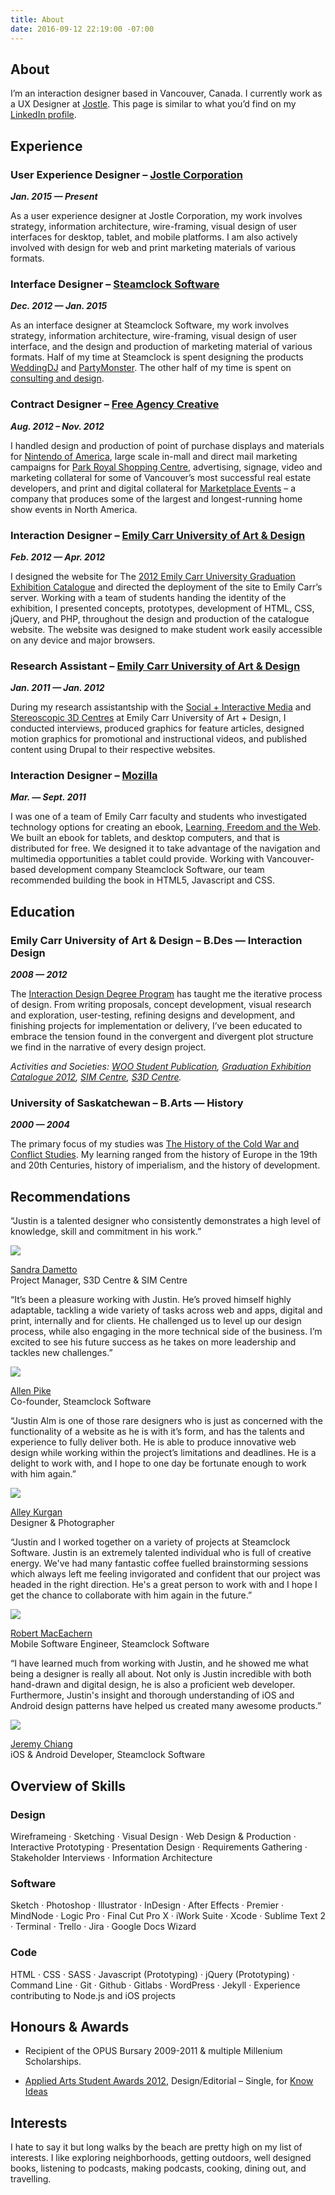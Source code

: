 ```yaml
---
title: About
date: 2016-09-12 22:19:00 -07:00
---
```


<article class="cf">
    <div class="fl ph4 pb4 f4-m f3-l lh-copy measure">
        <h1>About</h1>
        <p>I’m an interaction designer based in Vancouver, Canada. I currently work as a UX Designer at <a href="http://www.jostle.me/">Jostle</a>. This page is similar to what you’d find on my <a href="https://www.linkedin.com/in/justin-alm-8611b412" title="Justin Alm on LinkedIn" target="_blank">LinkedIn profile</a>.</p>
    </div>
    <div class="fl w-100 w-60-ns ph4 lh-copy">
        <h2><strong>Experience</strong></h2>
    </div>
    <!-- Jostle -->
    <div class="cf pb4">
        <div class="fl w-100 w-60-ns ph4 lh-copy">
            <h3 class="mv0"><strong>User Experience Designer – <a href="http://www.jostle.me/">Jostle Corporation</a></strong></h3>
            <p class="mt0 silver"><strong><em>Jan. 2015 — Present</em></strong></p>
            <p>As a user experience designer at Jostle Corporation, my work involves strategy, information architecture, wire-framing, visual design of user interfaces for desktop, tablet, and mobile platforms. I am also actively involved with design for web and print marketing materials of various formats.</p>
        </div>
        <div class="fl w-100 w-60-ns ph4 lh-copy ">
            <h3 class="mv0"><strong>Interface Designer – <a href="http://www.steamclock.com/">Steamclock Software</a></strong></h3>
            <p class="mt0 silver"><strong><em>Dec. 2012 — Jan. 2015</em></strong></p>
            <p>As an interface designer at Steamclock Software, my work involves strategy, information architecture, wire-framing, visual design of user interface, and the design and production of marketing material of various formats. Half of my time at Steamclock is spent designing the products <a href="http://www.steamclock.com/weddingdj/">WeddingDJ</a> and <a href="http://www.steamclock.com/partymonster/">PartyMonster</a>. The other half of my time is spent on <a href="http://www.steamclock.com/services/">consulting and design</a>.</p>
        </div>
        <div class="fl w-100 w-60-ns ph4 lh-copy ">
            <h3 class="mv0"><strong>Contract Designer – <a href="http://freeagencycreative.com/">Free Agency Creative</a></strong></h3>
            <p class="mt0 silver"><strong><em>Aug. 2012 – Nov. 2012</em></strong></p>
            <p>I handled design and production of point of purchase displays and materials for <a href="http://www.nintendo.com/">Nintendo of America</a>, large scale in-mall and direct mail marketing campaigns for <a href="http://www.shopparkroyal.com/">Park Royal Shopping Centre</a>, advertising, signage, video and marketing collateral for some of Vancouver’s most successful real estate developers, and print and digital collateral for <a href="http://www.nintendo.com/">Marketplace Events</a> – a company that produces some of the largest and longest-running home show events in North America.</p>
        </div>
        <div class="fl w-100 w-60-ns ph4 lh-copy">
            <h3 class="mv0"><strong>Interaction Designer – <a href="http://www.ecuad.ca/">Emily Carr University of Art &amp; Design</a></strong></h3>
            <p class="mt0 silver"><strong><em>Feb. 2012 — Apr. 2012</em></strong></p>
            <p>I designed the website for The <a href="http://grad2012.ecuad.ca/">2012 Emily Carr University Graduation Exhibition Catalogue</a> and directed the deployment of the site to Emily Carr’s server. Working with a team of students handing the identity of the exhibition, I presented concepts, prototypes, development of HTML, CSS, jQuery, and PHP, throughout the design and production of the catalogue website. The website was designed to make student work easily accessible on any device and major browsers.</p>
        </div>
        <div class="fl w-100 w-60-ns ph4 lh-copy">
            <h3 class="mv0"><strong>Research Assistant – <a href="http://www.ecuad.ca/">Emily Carr University of Art &amp; Design</a></strong></h3>
            <p class="mt0 silver"><strong><em>Jan. 2011 — Jan. 2012</em></strong></p>
            <p>During my research assistantship with the <a href="http://research.ecuad.ca/simcentre/">Social + Interactive Media</a> and <a href="http://research.ecuad.ca/s3dcentre/">Stereoscopic 3D Centres</a> at Emily Carr University of Art + Design, I conducted interviews, produced graphics for feature articles, designed motion graphics for promotional and instructional videos, and published content using Drupal to their respective websites.</p>
        </div>
        <div class="fl w-100 w-60-ns ph4 lh-copy">
            <h3 class="mv0"><strong>Interaction Designer – <a href="https://www.mozilla.org/en-US/">Mozilla</a></strong></h3>
            <p class="mt0 silver"><strong><em>Mar. — Sept. 2011</em></strong></p>
            <p>I was one of a team of Emily Carr faculty and students who investigated technology options for creating an ebook, <a href="http://learningfreedomandtheweb.org/">Learning, Freedom and the Web</a>. We built an ebook for tablets, and desktop computers, and that is distributed for free. We designed it to take advantage of the navigation and multimedia opportunities a tablet could provide. Working with Vancouver-based development company Steamclock Software, our team recommended building the book in HTML5, Javascript and CSS.</p>
        </div>
    </div>

<div class="cf">
    <div class="fl w-100 ph4 mb2 lh-copy">
        <h2><strong>Education</strong></h2>
    </div>
</div>

<div class="cf pb4">
    <div class="fl w-100 w-60-ns ph4 mb2 lh-copy">
        <h3 class="mv0"><strong>Emily Carr University of Art &amp; Design – B.Des — Interaction Design</strong></h3>
        <p class="mt0 silver"><strong><em>2008 — 2012</em></strong></p>
        <p>The <a href="http://design.ecuad.ca/">Interaction Design Degree Program</a> has taught me the iterative process of design. From writing proposals, concept development, visual research and exploration, user-testing, refining designs and development, and finishing projects for implementation or delivery, I’ve been educated to embrace the tension found in the convergent and divergent plot structure we find in the narrative of every design project.</p>
        <p><em>Activities and Societies: <a href="http://www.woopublication.ca/">WOO Student Publication</a>, <a href="http://grad2012.ecuad.ca/">Graduation Exhibition Catalogue 2012</a>, <a href="http://research.ecuad.ca/simcentre/">SIM Centre</a>, <a href="http://research.ecuad.ca/s3dcentre/">S3D Centre</a>.</em></p>
    </div>
    <div class="fl w-100 w-50-l ph4 lh-copy lh-copy-l">
        <h3 class="mv0"><strong>University of Saskatchewan – B.Arts — History</strong></h3>
        <p class="mt0 silver"><strong><em>2000 — 2004</em></strong></p>
        <p>The primary focus of my studies was <a href="http://artsandscience.usask.ca/arts-science/humanities-finearts.php">The History of the Cold War and Conflict Studies</a>. My learning ranged from the history of Europe in the 19th and 20th Centuries, history of imperialism, and the history of development.</p>
    </div>
</div>

<div class="cf">
    <div class="fl w-100 ph4 mb2 lh-copy">
        <h2><strong>Recommendations</strong></h2>
    </div>
</div>

<div class="cf pb3">
    <div class="fl w-100 f4 ph4 mb3 lh-copy">
        <p class="f4 f3-ns f2-l lh-title mv0 measure">“Justin is a talented designer who consistently demonstrates a high level of knowledge, skill and commitment in his work.”</p>
        <div class="dt mt3">
            <div class="dtc v-mid pr3">
                <img class="mw3 ba b--black-20 br-100" src="/uploads/sandraDametto.jpg">
            </div>
            <div class="dtc v-mid">
                <p class="f6 mt0"><a href="https://www.linkedin.com/in/sandradametto">Sandra Dametto</a><br><span class="silver">Project Manager, S3D Centre &amp; SIM Centre</span></p>
            </div>
        </div>
    </div>
</div>
<div class="cf pb3">
    <div class="fl w-100 w-50-ns ph4 mb3 lh-copy">
        <p class="f5 f4-ns f4-l mv0 measure">“It’s been a pleasure working with Justin. He’s proved himself highly adaptable, tackling a wide variety of tasks across web and apps, digital and print, internally and for clients. He challenged us to level up our design process, while also engaging in the more technical side of the business. I’m excited to see his future success as he takes on more leadership and tackles new challenges.”</p>
        <div class="dt mt3">
            <div class="dtc v-mid pr3">
                <img class="mw3 br-100 ba b--black-20" src="/uploads/allenpike.jpg">
            </div>
            <div class="dtc v-mid">
                <p class="f6 mt0"><a href="http://ca.linkedin.com/in/allenpike">Allen Pike</a><br><span class="silver">Co-founder, Steamclock Software</span></p>
            </div>
        </div>
    </div>
    <div class="fl w-100 w-50-ns f4 ph4 mb3 lh-copy">
        <p class="f5 f4-ns f4-l mv0 measure">“Justin Alm is one of those rare designers who is just as concerned with the functionality of a website as he is with it’s form, and has the talents and experience to fully deliver both. He is able to produce innovative web design while working within the project’s limitations and deadlines. He is a delight to work with, and I hope to one day be fortunate enough to work with him again.”</p>
        <div class="dt mt3">
            <div class="dtc v-mid pr3">
                <img class="mw3 ba b--black-20 br-100" src="/uploads/alleyKurgan.jpg">
            </div>
            <div class="dtc v-mid">
                <p class="f6 mt0"><a href="http://alleykurgan.com/">Alley Kurgan</a><br><span class="silver">Designer &amp; Photographer</span></p>
            </div>
        </div>
    </div>
</div>
<div class="cf">
    <div class="fl w-100 w-50-ns f4 ph4 mb3 lh-copy">
        <p class="f5 f4-ns f4-l mv0 measure">“Justin and I worked together on a variety of projects at Steamclock Software. Justin is an extremely talented individual who is full of creative energy. We've had many fantastic coffee fuelled brainstorming sessions which always left me feeling invigorated and confident that our project was headed in the right direction. He's a great person to work with and I hope I get the chance to collaborate with him again in the future.”</p>
        <div class="dt mt3">
            <div class="dtc v-mid pr3">
                <img class="mw3 ba b--black-20 br-100" src="/uploads/robMacEachern.jpg">
            </div>
            <div class="dtc v-mid">
                <p class="f6 mt0"><a href="https://ca.linkedin.com/in/robmaceachern">Robert MacEachern</a><br><span class="silver">Mobile Software Engineer, Steamclock Software</span></p>
            </div>
        </div>
    </div>
    <div class="fl w-100 w-50-ns f4 ph4 mb3 lh-copy">
        <p class="f5 f4-ns f4-l mv0 measure">“I have learned much from working with Justin, and he showed me what being a designer is really all about. Not only is Justin incredible with both hand-drawn and digital design, he is also a proficient web developer. Furthermore, Justin's insight and thorough understanding of iOS and Android design patterns have helped us created many awesome products.”</p>
        <div class="dt mt3">
            <div class="dtc v-mid pr3">
                <img class="mw3 ba b--black-20 br-100" src="/uploads/jeremyChiang.jpg">
            </div>
            <div class="dtc v-mid">
                <p class="f6 mt0"><a href="https://ca.linkedin.com/in/chiangjeremy">Jeremy Chiang</a><br><span class="silver">iOS & Android Developer, Steamclock Software</span></p>
            </div>
        </div>
    </div>
</div>

<div class="cf">
    <div class="fl  ph4 mb2 lh-copy">
        <h2><strong>Overview of Skills</strong></h2>
    </div>
</div>
<div class="cf">
    <div class="fl w-100 w-50-ns w-33-l ph4 mb2 lh-copy">
        <h3 class="mv0"><strong>Design</strong></h3>
        <p>Wireframeing · Sketching · Visual Design · Web Design &amp; Production · Interactive Prototyping · Presentation Design · Requirements Gathering · Stakeholder Interviews · Information Architecture</p>
    </div>
    <div class="fl w-100 w-50-ns w-33-l ph4 mb2 lh-copy">
        <h3 class="mv0"><strong>Software</strong></h3>
        <p>Sketch · Photoshop · Illustrator · InDesign · After Effects · Premier · MindNode · Logic Pro · Final Cut Pro X · iWork Suite · Xcode · Sublime Text 2 · Terminal · Trello · Jira · Google Docs Wizard</p>
    </div>
    <div class="fl w-100 w-50-ns w-33-l ph4 mb2 lh-copy">
        <h3 class="mv0"><strong>Code</strong></h3>
        <p>HTML · CSS · SASS · Javascript (Prototyping) · jQuery (Prototyping) · Command Line · Git · Github · Gitlabs · WordPress · Jekyll · Experience contributing to Node.js and iOS projects</p>
    </div>
</div>

<div class="cf">
    <div class="fl m-100 w-50-ns w-50-l ph4 mb2 lh-copy">
        <h2><strong>Honours &amp; Awards</strong></h2>
        <ul>
            <li><p>Recipient of the OPUS Bursary 2009-2011 &amp; multiple Millenium Scholarships.</p></li>
            <li><p><a href="http://www.appliedartsmag.com/winners_gallery/student/?id=981&amp;year=2012&amp;clip=1">Applied Arts Student Awards 2012</a>, Design/Editorial – Single, for <a href="http://justinalm.com/projects/know-ideas">Know Ideas</a></p></li>
        </ul>
    </div>
    <div class="fl m-100 w-50-ns w-50-l ph4 mb2 lh-copy">
        <h2><strong>Interests</strong></h2>
        <p>I hate to say it but long walks by the beach are pretty high on my list of interests. I like exploring neighborhoods, getting outdoors, well designed books, listening to podcasts, making podcasts, cooking, dining out, and travelling.</p>
    </div>
</div>
</article>